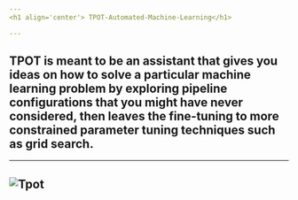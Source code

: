 ```yaml
---
<h1 align='center'> TPOT-Automated-Machine-Learning</h1>

---
```

TPOT is meant to be an assistant that gives you ideas on how to solve a particular machine learning problem by exploring pipeline configurations that you might have never considered, then leaves the fine-tuning to more constrained parameter tuning techniques such as grid search.
---
---
![Tpot](https://user-images.githubusercontent.com/42931974/71506086-9142a400-28a5-11ea-8891-f4b9ff23cc92.png)
---
